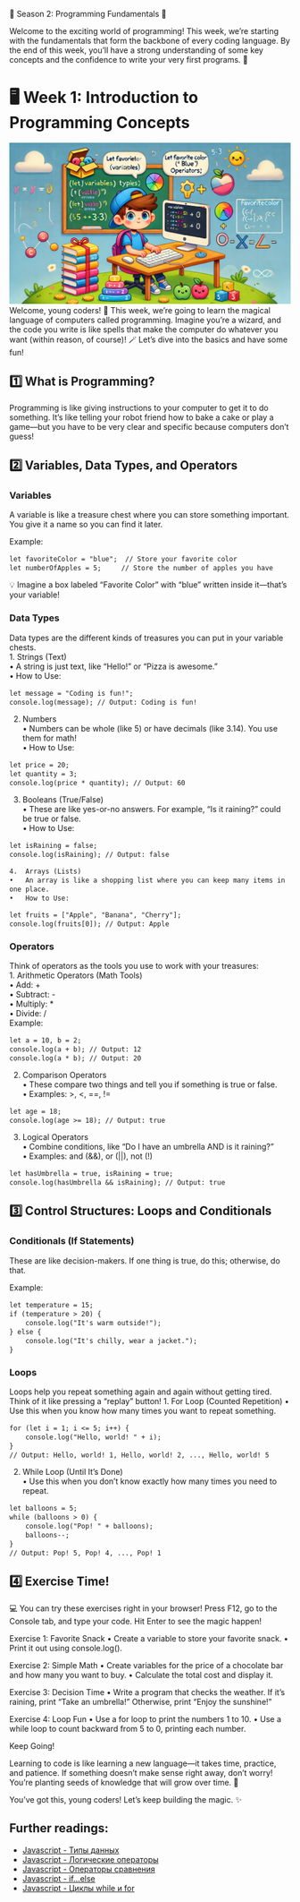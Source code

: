 🌟 Season 2: Programming Fundamentals 🌟

Welcome to the exciting world of programming! This week, we’re starting with the fundamentals that form the backbone of every coding language. By the end of this week, you’ll have a strong understanding of some key concepts and the confidence to write your very first programs. 🚀

# 🖥️ Week 1: Introduction to Programming Concepts
![](./cover.png)
Welcome, young coders! 🎉 This week, we’re going to learn the magical language of computers called programming. Imagine you’re a wizard, and the code you write is like spells that make the computer do whatever you want (within reason, of course)! 🪄 Let’s dive into the basics and have some fun!

## 1️⃣ What is Programming?

Programming is like giving instructions to your computer to get it to do something. It’s like telling your robot friend how to bake a cake or play a game—but you have to be very clear and specific because computers don’t guess!

## 2️⃣ Variables, Data Types, and Operators

### Variables

A variable is like a treasure chest where you can store something important. You give it a name so you can find it later.

Example:

```
let favoriteColor = "blue";  // Store your favorite color
let numberOfApples = 5;     // Store the number of apples you have
```

💡 Imagine a box labeled “Favorite Color” with “blue” written inside it—that’s your variable!

### Data Types

Data types are the different kinds of treasures you can put in your variable chests.  
	1.	Strings (Text)  
	•	A string is just text, like “Hello!” or “Pizza is awesome.”  
	•	How to Use:
```
let message = "Coding is fun!";
console.log(message); // Output: Coding is fun!
```  

2.	Numbers  
•	Numbers can be whole (like 5) or have decimals (like 3.14). You use them for math!  
•	How to Use:
```
let price = 20;
let quantity = 3;
console.log(price * quantity); // Output: 60
```

3.	Booleans (True/False)  
•	These are like yes-or-no answers. For example, “Is it raining?” could be true or false.  
•	How to Use:

```
let isRaining = false;
console.log(isRaining); // Output: false
```


	4.	Arrays (Lists)  
	•	An array is like a shopping list where you can keep many items in one place.  
	•	How to Use:  

```
let fruits = ["Apple", "Banana", "Cherry"];
console.log(fruits[0]); // Output: Apple
```

### Operators

Think of operators as the tools you use to work with your treasures:  
	1.	Arithmetic Operators (Math Tools)  
	•	Add: +  
	•	Subtract: -  
	•	Multiply: *  
	•	Divide: /  
Example:

```
let a = 10, b = 2;
console.log(a + b); // Output: 12
console.log(a * b); // Output: 20
```


2.	Comparison Operators  
•	These compare two things and tell you if something is true or false.  
•	Examples: >, <, ==, !=  

```
let age = 18;
console.log(age >= 18); // Output: true
```


3.	Logical Operators  
•	Combine conditions, like “Do I have an umbrella AND is it raining?”  
•	Examples: and (&&), or (||), not (!)

```
let hasUmbrella = true, isRaining = true;
console.log(hasUmbrella && isRaining); // Output: true
```

## 3️⃣ Control Structures: Loops and Conditionals

### Conditionals (If Statements)

These are like decision-makers. If one thing is true, do this; otherwise, do that.

Example:

```
let temperature = 15;
if (temperature > 20) {
    console.log("It's warm outside!");
} else {
    console.log("It's chilly, wear a jacket.");
}
```

### Loops

Loops help you repeat something again and again without getting tired. Think of it like pressing a “replay” button!
	1.	For Loop (Counted Repetition)
	•	Use this when you know how many times you want to repeat something.

```
for (let i = 1; i <= 5; i++) {
    console.log("Hello, world! " + i);
}
// Output: Hello, world! 1, Hello, world! 2, ..., Hello, world! 5
```


2.	While Loop (Until It’s Done)  
•	Use this when you don’t know exactly how many times you need to repeat.

```
let balloons = 5;
while (balloons > 0) {
    console.log("Pop! " + balloons);
    balloons--;
}
// Output: Pop! 5, Pop! 4, ..., Pop! 1
```

## 4️⃣ Exercise Time!

💻 You can try these exercises right in your browser! Press F12, go to the Console tab, and type your code. Hit Enter to see the magic happen!

Exercise 1: Favorite Snack
	•	Create a variable to store your favorite snack.
	•	Print it out using console.log().

Exercise 2: Simple Math
	•	Create variables for the price of a chocolate bar and how many you want to buy.
	•	Calculate the total cost and display it.

Exercise 3: Decision Time
	•	Write a program that checks the weather. If it’s raining, print “Take an umbrella!” Otherwise, print “Enjoy the sunshine!”

Exercise 4: Loop Fun
	•	Use a for loop to print the numbers 1 to 10.
	•	Use a while loop to count backward from 5 to 0, printing each number.

Keep Going!

Learning to code is like learning a new language—it takes time, practice, and patience. If something doesn’t make sense right away, don’t worry! You’re planting seeds of knowledge that will grow over time. 🌱

You’ve got this, young coders! Let’s keep building the magic. ✨

## Further readings:
* [Javascript - Типы данных](https://learn.javascript.ru/types)
* [Javascript - Логические операторы](https://learn.javascript.ru/logical-operators)
* [Javascript - Операторы сравнения](https://learn.javascript.ru/comparison)
* [Javascript - if...else](https://learn.javascript.ru/ifelse)
* [Javascript - Циклы while и for](https://learn.javascript.ru/while-for)
